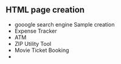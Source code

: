 ## HTML page creation 
* gooogle search engine Sample creation
* Expense Tracker
* ATM
* ZIP Utility Tool
* Movie Ticket Booking
* 

